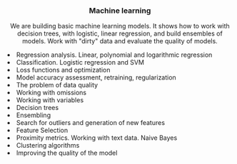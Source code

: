 <h3 align = "center"> Machine learning </h3>
<p align = "center"> We are building basic machine learning models. 
It shows how to work with decision trees, with logistic, linear regression, and build ensembles of models. 
Work with "dirty" data and evaluate the quality of models. </p>
<li> Regression analysis. Linear, polynomial and logarithmic regression
<li> Classification. Logistic regression and SVM
<li> Loss functions and optimization
<li> Model accuracy assessment, retraining, regularization
<li> The problem of data quality
<li> Working with omissions
<li> Working with variables
<li> Decision trees
<li> Ensembling
<li> Search for outliers and generation of new features
<li> Feature Selection
<li> Proximity metrics. Working with text data. Naive Bayes
<li> Clustering algorithms
<li> Improving the quality of the model
